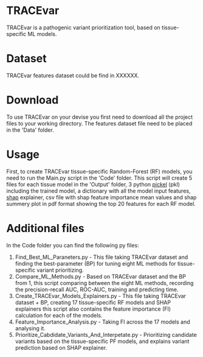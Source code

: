# TRACEvar
TRACEvar is a pathogenic variant prioritization tool, based on tissue-specific ML models.

# Dataset

TRACEvar features dataset could be find in XXXXXX.

# Download

To use TRACEvar on your devise you first need to download all the project files to your working directory.
The features dataset file need to be placed in the 'Data' folder.

# Usage

First, to create TRACEvar tissue-specific Random-Forest (RF) models, you need to run the Main.py script in the 'Code' folder. This script will create 5 files for each tissue model in the 'Output' folder, 3 python [pickel](https://docs.python.org/3/library/pickle.html) (pkl) including the trained model,  a dictionary with all the model input features, [shap](https://shap.readthedocs.io/en/latest/index.html) explainer, csv file with shap feature importance mean values and shap summery plot in pdf format showing the top 20 features for each RF model.


# Additional files

In the Code folder you can find the following py files:

1. Find_Best_ML_Paraneters.py - This file taking TRACEvar dataset and finding the best-parameter (BP) for tuning eight ML methods for tissue-specific variant prioritizing.
2. Compare_ML_Methods.py - Based on TRACEvar dataset and the BP from 1, this script comparing between the eight ML methods, recording the precision-recall AUC, ROC-AUC, training and predicting time. 
3. Create_TRACEvar_Models_Explainers.py - This file taking TRACEvar dataset + BP, creating 17 tissue-specific RF models and SHAP explainers this script also contains the feature importance (FI) calculation for each of the models.
4. Feature_Importance_Analysis.py - Taking FI across the 17 models and analysing it. 
5. Prioritize_Cabdidate_Variants_And_Interpetate.py - Prioritizing candidate variants based on the tissue-specific PF models, and explains variant prediction based on SHAP explainer. 
